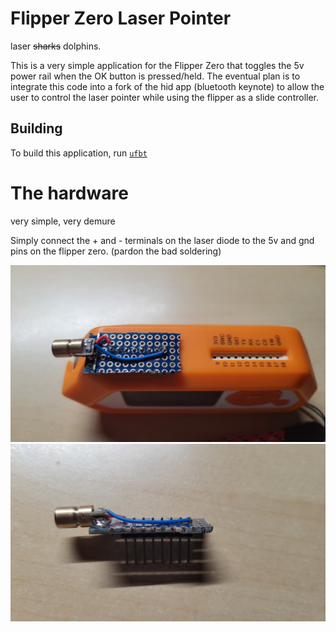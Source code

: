 # Flipper Zero Laser Pointer
laser ~~sharks~~ dolphins.

This is a very simple application for the Flipper Zero that toggles the 5v power rail when the OK button is pressed/held.
The eventual plan is to integrate this code into a fork of the hid app (bluetooth keynote) to allow the user to control the laser pointer while using the flipper as a slide controller.

## Building

To build this application, run [`ufbt`](https://github.com/flipperdevices/flipperzero-ufbt)


# The hardware
very simple, very demure

Simply connect the + and - terminals on the laser diode to the 5v and gnd pins on the flipper zero.
(pardon the bad soldering)

![flipper](https://raw.githubusercontent.com/Badbird5907/flipper-laserpointer/master/readme-images/flipper.jpg)
![board](https://raw.githubusercontent.com/Badbird5907/flipper-laserpointer/master/readme-images/board.jpg)
